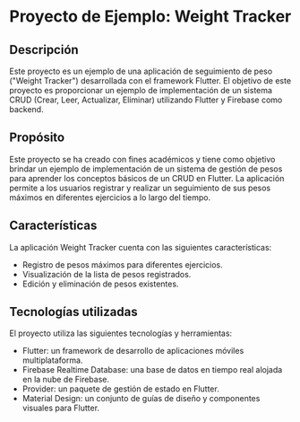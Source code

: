 # Proyecto de Ejemplo: Weight Tracker

## Descripción

Este proyecto es un ejemplo de una aplicación de seguimiento de peso ("Weight Tracker") desarrollada con el framework Flutter. El objetivo de este proyecto es proporcionar un ejemplo de implementación de un sistema CRUD (Crear, Leer, Actualizar, Eliminar) utilizando Flutter y Firebase como backend.

## Propósito

Este proyecto se ha creado con fines académicos y tiene como objetivo brindar un ejemplo de implementación de un sistema de gestión de pesos para aprender los conceptos básicos de un CRUD en Flutter. La aplicación permite a los usuarios registrar y realizar un seguimiento de sus pesos máximos en diferentes ejercicios a lo largo del tiempo.

## Características

La aplicación Weight Tracker cuenta con las siguientes características:

- Registro de pesos máximos para diferentes ejercicios.
- Visualización de la lista de pesos registrados.
- Edición y eliminación de pesos existentes.

## Tecnologías utilizadas

El proyecto utiliza las siguientes tecnologías y herramientas:

- Flutter: un framework de desarrollo de aplicaciones móviles multiplataforma.
- Firebase Realtime Database: una base de datos en tiempo real alojada en la nube de Firebase.
- Provider: un paquete de gestión de estado en Flutter.
- Material Design: un conjunto de guías de diseño y componentes visuales para Flutter.
